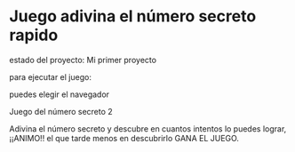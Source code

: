 <h1> Juego adivina el número secreto rapido</h1>

estado del proyecto: Mi primer proyecto

para ejecutar el juego:

puedes elegir el navegador

Juego del número secreto 2

<p>Adivina el número secreto y descubre en cuantos intentos lo puedes lograr, ¡¡ANIMO!! el que tarde menos en descubrirlo GANA EL JUEGO.</p>
